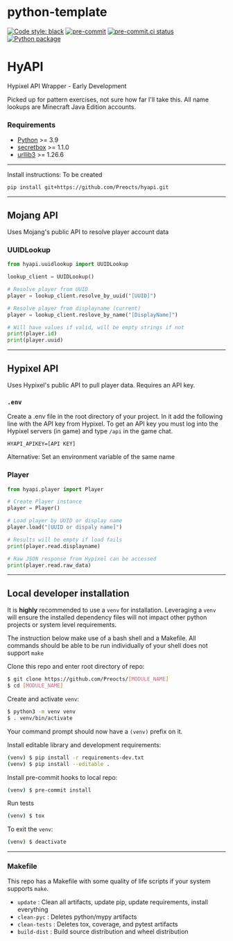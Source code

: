 # python-template
[![Code style: black](https://img.shields.io/badge/code%20style-black-000000.svg)](https://github.com/psf/black)
[![pre-commit](https://img.shields.io/badge/pre--commit-enabled-brightgreen?logo=pre-commit&logoColor=white)](https://github.com/pre-commit/pre-commit)
[![pre-commit.ci status](https://results.pre-commit.ci/badge/github/Preocts/hyapi/main.svg)](https://results.pre-commit.ci/latest/github/Preocts/hyapi/main)
[![Python package](https://github.com/Preocts/hyapi/actions/workflows/python-tests.yml/badge.svg?branch=main)](https://github.com/Preocts/hyapi/actions/workflows/python-tests.yml)

# HyAPI

Hypixel API Wrapper - Early Development

Picked up for pattern exercises, not sure how far I'll take this.  All name lookups are Minecraft Java Edition accounts.

### Requirements
- [Python](https://python.org) >= 3.9
- [secretbox](https://pypi.org/project/secretbox) >= 1.1.0
- [urllib3](https://pypi.org/project/urllib3/) >= 1.26.6

---

Install instructions: To be created

```
pip install git+https://github.com/Preocts/hyapi.git
```

---

## Mojang API

Uses Mojang's public API to resolve player account data

### UUIDLookup

```py
from hyapi.uuidlookup import UUIDLookup

lookup_client = UUIDLookup()

# Resolve player from UUID
player = lookup_client.resolve_by_uuid("[UUID]")

# Resolve player from displayname (current)
player = lookup_client.reslove_by_name("[DisplayName]")

# Will have values if valid, will be empty strings if not
print(player.id)
print(player.uuid)
```


---

## Hypixel API

Uses Hypixel's public API to pull player data. Requires an API key.

### `.env`

Create a .env file in the root directory of your project. In it add the following line with the API key from Hypixel. To get an API key you must log into the Hypixel servers (in game) and type `/api` in the game chat.

```
HYAPI_APIKEY=[API KEY]
```

Alternative: Set an environment variable of the same name

### Player

```py
from hyapi.player import Player

# Create Player instance
player = Player()

# Load player by UUID or display name
player.load("[UUID or dispaly name]")

# Results will be empty if load fails
print(player.read.displayname)

# Raw JSON response from Hypixel can be accessed
print(player.read.raw_data)
```

---

## Local developer installation

It is **highly** recommended to use a `venv` for installation. Leveraging a `venv` will ensure the installed dependency files will not impact other python projects or system level requirements.

The instruction below make use of a bash shell and a Makefile.  All commands should be able to be run individually of your shell does not support `make`

Clone this repo and enter root directory of repo:
```bash
$ git clone https://github.com/Preocts/[MODULE_NAME]
$ cd [MODULE_NAME]
```

Create and activate `venv`:
```bash
$ python3 -m venv venv
$ . venv/bin/activate
```

Your command prompt should now have a `(venv)` prefix on it.

Install editable library and development requirements:
```bash
(venv) $ pip install -r requirements-dev.txt
(venv) $ pip install --editable .
```

Install pre-commit hooks to local repo:
```bash
(venv) $ pre-commit install
```

Run tests
```bash
(venv) $ tox
```

To exit the `venv`:
```bash
(venv) $ deactivate
```

---

### Makefile

This repo has a Makefile with some quality of life scripts if your system supports `make`.

- `update` : Clean all artifacts, update pip, update requirements, install everything
- `clean-pyc` : Deletes python/mypy artifacts
- `clean-tests` : Deletes tox, coverage, and pytest artifacts
- `build-dist` : Build source distribution and wheel distribution
